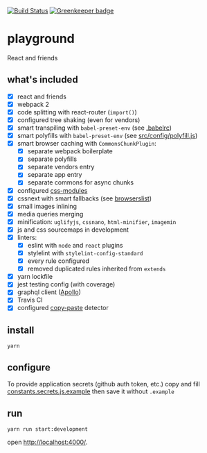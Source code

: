 [![Build Status](https://travis-ci.org/sunstorymvp/playground.svg?branch=master)](https://travis-ci.org/sunstorymvp/playground)
[![Greenkeeper badge](https://badges.greenkeeper.io/sunstorymvp/playground.svg)](https://greenkeeper.io/)

# playground
React and friends

## what's included
- [x] react and friends
- [x] webpack 2
- [x] code splitting with react-router (`import()`)
- [x] configured tree shaking (even for vendors)
- [x] smart transpiling with `babel-preset-env` (see [.babelrc](.babelrc))
- [x] smart polyfills with `babel-preset-env` (see [src/config/polyfill.js](src/config/polyfill.js))
- [x] smart browser caching with `CommonsChunkPlugin`:
  - [x] separate webpack boilerplate
  - [x] separate polyfills
  - [x] separate vendors entry
  - [x] separate app entry
  - [x] separate commons for async chunks
- [x] configured [css-modules](https://github.com/css-modules/css-modules)
- [x] cssnext with smart fallbacks (see [browserslist](browserslist))
- [x] small images inlining
- [x] media queries merging
- [x] minification: `uglifyjs`, `cssnano`, `html-minifier`, `imagemin`
- [x] js and css sourcemaps in development
- [x] linters:
  - [x] eslint with `node` and `react` plugins
  - [x] stylelint with `stylelint-config-standard`
  - [x] every rule configured
  - [x] removed duplicated rules inherited from `extends`
- [x] yarn lockfile
- [x] jest testing config (with coverage)
- [x] graphql client ([Apollo](http://dev.apollodata.com/))
- [x] Travis CI
- [x] configured [copy-paste](https://github.com/kucherenko/jscpd) detector

## install
```
yarn
```

## configure
To provide application secrets (github auth token, etc.) copy and fill [constants.secrets.js.example](src/config/constants.secrets.js.example) then save it without `.example`

## run
```
yarn run start:development
```

open [http://localhost:4000/](http://localhost:4000/).
